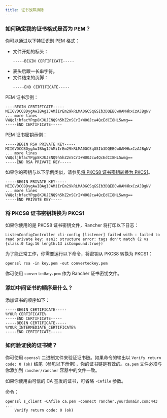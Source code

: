 ```yaml
---
title: 证书故障排除
---
```


<DockerSupportWarning />

### 如何确定我的证书格式是否为 PEM？

你可以通过以下特征识别 PEM 格式：

- 文件开始的标头：
   ```
   -----BEGIN CERTIFICATE-----
   ```
- 表头后跟一长串字符。
- 文件结束的页脚：
   ```
   -----END CERTIFICATE-----
   ```

PEM 证书示例：

```
----BEGIN CERTIFICATE-----
MIIGVDCCBDygAwIBAgIJAMiIrEm29kRLMA0GCSqGSIb3DQEBCwUAMHkxCzAJBgNV
... more lines
VWQqljhfacYPgp8KJUJENQ9h5hZ2nSCrI+W00Jcw4QcEdCI8HL5wmg==
-----END CERTIFICATE-----
```

PEM 证书密钥示例：

```
-----BEGIN RSA PRIVATE KEY-----
MIIGVDCCBDygAwIBAgIJAMiIrEm29kRLMA0GCSqGSIb3DQEBCwUAMHkxCzAJBgNV
... more lines
VWQqljhfacYPgp8KJUJENQ9h5hZ2nSCrI+W00Jcw4QcEdCI8HL5wmg==
-----END RSA PRIVATE KEY-----
```

如果你的密钥与以下示例类似，请参见[将 PKCS8 证书密钥转换为 PKCS1](#将-pkcs8-证书密钥转换为-pkcs1)。

```
-----BEGIN PRIVATE KEY-----
MIIGVDCCBDygAwIBAgIJAMiIrEm29kRLMA0GCSqGSIb3DQEBCwUAMHkxCzAJBgNV
... more lines
VWQqljhfacYPgp8KJUJENQ9h5hZ2nSCrI+W00Jcw4QcEdCI8HL5wmg==
-----END PRIVATE KEY-----
```

### 将 PKCS8 证书密钥转换为 PKCS1

如果你使用的是 PKCS8 证书密钥文件，Rancher 将打印以下日志：

```
ListenConfigController cli-config [listener] failed with : failed to read private key: asn1: structure error: tags don't match (2 vs {class:0 tag:16 length:13 isCompound:true})
```

为了能正常工作，你需要运行以下命令，将密钥从 PKCS8 转换为 PKCS1：

```
openssl rsa -in key.pem -out convertedkey.pem
```

你可使用 `convertedkey.pem` 作为 Rancher 证书密钥文件。

### 添加中间证书的顺序是什么？

添加证书的顺序如下：

```
-----BEGIN CERTIFICATE-----
%YOUR_CERTIFICATE%
-----END CERTIFICATE-----
-----BEGIN CERTIFICATE-----
%YOUR_INTERMEDIATE_CERTIFICATE%
-----END CERTIFICATE-----
```

### 如何验证我的证书链？

你可使用 `openssl` 二进制文件来验证证书链。如果命令的输出以 `Verify return code: 0 (ok)` 结尾（参见以下示例），你的证书链是有效的。`ca.pem` 文件必须与你添加到 `rancher/rancher` 容器中的文件一致。

如果你使用由可信的 CA 签发的证书，可省略 `-CAfile` 参数。

命令：

```
openssl s_client -CAfile ca.pem -connect rancher.yourdomain.com:443
...
    Verify return code: 0 (ok)
```
